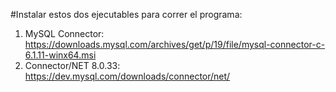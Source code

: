 #Instalar estos dos ejecutables para correr el programa:
1. MySQL Connector: https://downloads.mysql.com/archives/get/p/19/file/mysql-connector-c-6.1.11-winx64.msi
2. Connector/NET 8.0.33: https://dev.mysql.com/downloads/connector/net/